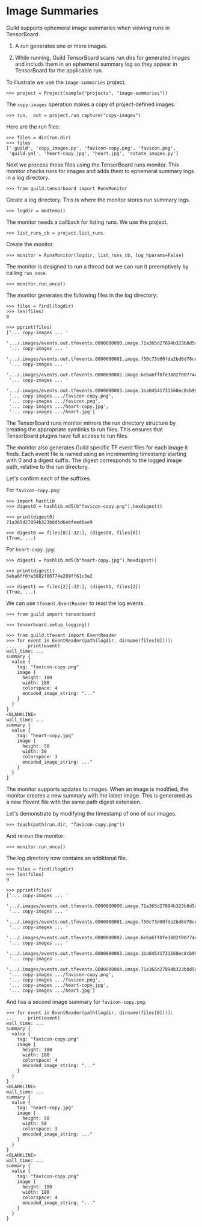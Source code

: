 # Image Summaries

Guild supports ephemeral image summaries when viewing runs in
TensorBoard.

1. A run generates one or more images.

2. While running, Guild TensorBoard scans run dirs for generated images
   and includs them in an ephemeral summary log so they appear in
   TensorBoard for the applicable run.

To illustrate we use the `image-summaries` project.

    >>> project = Project(sample("projects", "image-summaries"))

The `copy-images` operation makes a copy of project-defined images.

    >>> run, _out = project.run_capture("copy-images")

Here are the run files:

    >>> files = dir(run.dir)
    >>> files
    ['.guild', 'copy_images.py', 'favicon-copy.png', 'favicon.png',
     'guild.yml', 'heart-copy.jpg', 'heart.jpg', 'rotate_images.py']

Next we process these files using the TensorBoard runs monitor. This
monitor checks runs for images and adds them to ephemeral summary logs
in a log directory.

    >>> from guild.tensorboard import RunsMonitor

Create a log directory. This is where the monitor stores run summary
logs.

    >>> logdir = mkdtemp()

The monitor needs a callback for listing runs. We use the project.

    >>> list_runs_cb = project.list_runs

Create the monitor.

    >>> monitor = RunsMonitor(logdir, list_runs_cb, log_hparams=False)

The monitor is designed to run a thread but we can run it preemptively
by calling `run_once`.

    >>> monitor.run_once()

The monitor generates the following files in the log directory:

    >>> files = findl(logdir)
    >>> len(files)
    8

    >>> pprint(files)
    ['... copy-images ... '
     '.../.images/events.out.tfevents.0000000000.image.71a365d27894b323b8d5d6ebfeed6ee9',
     '... copy-images ... '
     '.../.images/events.out.tfevents.0000000001.image.f50c73d00fda2bd6d78ce4082e70f008',
     '... copy-images ... '
     '.../.images/events.out.tfevents.0000000002.image.6eba6ff0fe3882f00774e289ff61c3e2',
     '... copy-images ... '
     '.../.images/events.out.tfevents.0000000003.image.1ba04541731568ec8cb997f80fa0d246',
     '... copy-images .../favicon-copy.png',
     '... copy-images .../favicon.png',
     '... copy-images .../heart-copy.jpg',
     '... copy-images .../heart.jpg']

The TensorBoard runs monitor mirrors the run directory structure by
creating the appropriate symlinks to run files. This ensures that
TensorBoard plugins have full access to run files.

The monitor also generates Guild specific TF event files for each
image it finds. Each event file is named using an incrementing
timestamp starting with 0 and a digest suffix. The digest corresponds
to the logged image path, relative to the run directory.

Let's confirm each of the suffixes.

For `favicon-copy.png`:

    >>> import hashlib
    >>> digest0 = hashlib.md5(b"favicon-copy.png").hexdigest()

    >>> print(digest0)
    71a365d27894b323b8d5d6ebfeed6ee9

    >>> digest0 == files[0][-32:], (digest0, files[0])
    (True, ...)

For `heart-copy.jpg`:

    >>> digest1 = hashlib.md5(b"heart-copy.jpg").hexdigest()

    >>> print(digest1)
    6eba6ff0fe3882f00774e289ff61c3e2

    >>> digest1 == files[2][-32:], (digest1, files[2])
    (True, ...)

We can use `tfevent.EventReader` to read the log events.

    >>> from guild import tensorboard

    >>> tensorboard.setup_logging()

    >>> from guild.tfevent import EventReader
    >>> for event in EventReader(path(logdir, dirname(files[0]))):
    ...     print(event)
    wall_time: ...
    summary {
      value {
        tag: "favicon-copy.png"
        image {
          height: 180
          width: 180
          colorspace: 4
          encoded_image_string: "..."
        }
      }
    }
    <BLANKLINE>
    wall_time: ...
    summary {
      value {
        tag: "heart-copy.jpg"
        image {
          height: 50
          width: 50
          colorspace: 3
          encoded_image_string: ..."
        }
      }
    }

The monitor supports updates to images. When an image is modified, the
monitor creates a new summary with the latest image. This is generated
as a new tfevent file with the same path digest extension.

Let's demonstrate by modifying the timestamp of one of our images.

    >>> touch(path(run.dir, "favicon-copy.png"))

And re-run the monitor:

    >>> monitor.run_once()

The log directory now contains an additional file.

    >>> files = findl(logdir)
    >>> len(files)
    9

    >>> pprint(files)
    ['... copy-images ... '
     '.../.images/events.out.tfevents.0000000000.image.71a365d27894b323b8d5d6ebfeed6ee9',
     '... copy-images ... '
     '.../.images/events.out.tfevents.0000000001.image.f50c73d00fda2bd6d78ce4082e70f008',
     '... copy-images ... '
     '.../.images/events.out.tfevents.0000000002.image.6eba6ff0fe3882f00774e289ff61c3e2',
     '... copy-images ... '
     '.../.images/events.out.tfevents.0000000003.image.1ba04541731568ec8cb997f80fa0d246',
     '... copy-images ... '
     '.../.images/events.out.tfevents.0000000004.image.71a365d27894b323b8d5d6ebfeed6ee9',
     '... copy-images .../favicon-copy.png',
     '... copy-images .../favicon.png',
     '... copy-images .../heart-copy.jpg',
     '... copy-images .../heart.jpg']

And has a second image summary for `favicon-copy.png`:

    >>> for event in EventReader(path(logdir, dirname(files[0]))):
    ...     print(event)
    wall_time: ...
    summary {
      value {
        tag: "favicon-copy.png"
        image {
          height: 180
          width: 180
          colorspace: 4
          encoded_image_string: "..."
        }
      }
    }
    <BLANKLINE>
    wall_time: ...
    summary {
      value {
        tag: "heart-copy.jpg"
        image {
          height: 50
          width: 50
          colorspace: 3
          encoded_image_string: ..."
        }
      }
    }
    <BLANKLINE>
    wall_time: ...
    summary {
      value {
        tag: "favicon-copy.png"
        image {
          height: 180
          width: 180
          colorspace: 4
          encoded_image_string: "..."
        }
      }
    }
